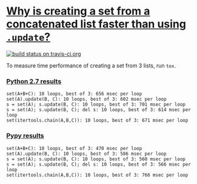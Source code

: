 # [Why is creating a set from a concatenated list faster than using `.update`?](http://stackoverflow.com/q/32483539/4279)

[![build status on travis-ci.org][2]][1]

[1]: https://travis-ci.org/zed/test-performance-create-set-from-3-lists
[2]: https://api.travis-ci.org/zed/test-performance-create-set-from-3-lists.svg?branch=master

To measure time performance of creating a set from 3 lists, run `tox`.

### [Python 2.7 results](https://travis-ci.org/zed/test-performance-create-set-from-3-lists/jobs/79513761)

    set(A+B+C): 10 loops, best of 3: 656 msec per loop
    set(A).update(B, C): 10 loops, best of 3: 602 msec per loop
    s = set(A); s.update(B, C): 10 loops, best of 3: 701 msec per loop
    s = set(A); s.update(B, C); del s: 10 loops, best of 3: 614 msec per loop
    set(itertools.chain(A,B,C)): 10 loops, best of 3: 671 msec per loop

### [Pypy results](https://travis-ci.org/zed/test-performance-create-set-from-3-lists/jobs/79513768)

    set(A+B+C): 10 loops, best of 3: 470 msec per loop
    set(A).update(B, C): 10 loops, best of 3: 586 msec per loop
    s = set(A); s.update(B, C): 10 loops, best of 3: 560 msec per loop
    s = set(A); s.update(B, C); del s: 10 loops, best of 3: 566 msec per loop
    set(itertools.chain(A,B,C)): 10 loops, best of 3: 766 msec per loop

